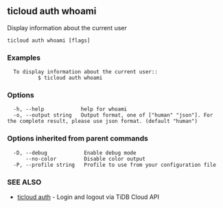 ## ticloud auth whoami

Display information about the current user

```
ticloud auth whoami [flags]
```

### Examples

```
  To display information about the current user::
		  $ ticloud auth whoami
```

### Options

```
  -h, --help            help for whoami
  -o, --output string   Output format, one of ["human" "json"]. For the complete result, please use json format. (default "human")
```

### Options inherited from parent commands

```
  -D, --debug            Enable debug mode
      --no-color         Disable color output
  -P, --profile string   Profile to use from your configuration file
```

### SEE ALSO

* [ticloud auth](ticloud_auth.md)	 - Login and logout via TiDB Cloud API

